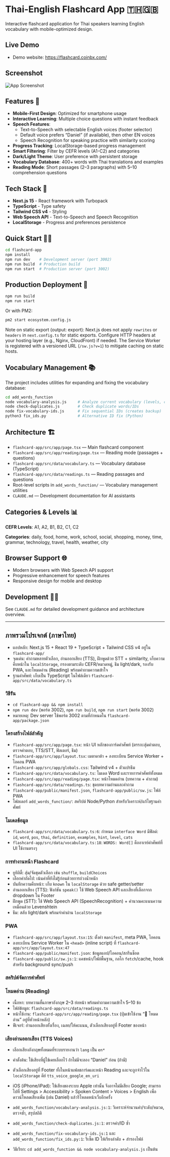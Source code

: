 # Thai-English Flashcard App 🇹🇭🇬🇧

Interactive flashcard application for Thai speakers learning English vocabulary with mobile-optimized design.

## Live Demo

- Demo website: https://flashcard.coinbx.com/

## Screenshot

![App Screenshot](flashcard-app/public/screenshot.png)

## Features 📱

- **Mobile-First Design**: Optimized for smartphone usage
- **Interactive Learning**: Multiple choice questions with instant feedback
- **Speech Features**:
  - Text-to-Speech with selectable English voices (footer selector)
  - Default voice prefers “Daniel” (if available), then other EN voices
  - Speech Recognition for speaking practice with similarity scoring
- **Progress Tracking**: LocalStorage-based progress management
- **Smart Filtering**: Filter by CEFR levels (A1-C2) and categories
- **Dark/Light Theme**: User preference with persistent storage
- **Vocabulary Database**: 400+ words with Thai translations and examples
- **Reading Mode**: Short passages (2–3 paragraphs) with 5–10 comprehension questions

## Tech Stack 🚀

- **Next.js 15** - React framework with Turbopack
- **TypeScript** - Type safety
- **Tailwind CSS v4** - Styling
- **Web Speech API** - Text-to-Speech and Speech Recognition
- **LocalStorage** - Progress and preferences persistence

## Quick Start 🏃‍♂️

```bash
cd flashcard-app
npm install
npm run dev    # Development server (port 3002)
npm run build  # Production build  
npm run start  # Production server (port 3002)
```

## Production Deployment 🚀

```bash
npm run build
npm run start
```

Or with PM2:
```bash
pm2 start ecosystem.config.js
```

Note on static export (output: export): Next.js does not apply `rewrites` or `headers` in `next.config.ts` for static exports. Configure HTTP headers at your hosting layer (e.g., Nginx, CloudFront) if needed. The Service Worker is registered with a versioned URL (`/sw.js?v=1`) to mitigate caching on static hosts.

## Vocabulary Management 📚

The project includes utilities for expanding and fixing the vocabulary database:

```bash
cd add_words_function
node vocabulary-analysis.js     # Analyze current vocabulary (levels, categories, duplicates)
node check-duplicates.js        # Check duplicate words/IDs
node fix-vocabulary-ids.js      # Fix sequential IDs (creates backup)
python3 fix_ids.py              # Alternative ID fix (Python)
```

## Architecture 🏗️

- `flashcard-app/src/app/page.tsx` — Main flashcard component
- `flashcard-app/src/app/reading/page.tsx` — Reading mode (passages + questions)
- `flashcard-app/src/data/vocabulary.ts` — Vocabulary database (TypeScript)
- `flashcard-app/src/data/readings.ts` — Reading passages and questions
- Root-level scripts in `add_words_function/` — Vocabulary management utilities
- `CLAUDE.md` — Development documentation for AI assistants

## Categories & Levels 📊

**CEFR Levels**: A1, A2, B1, B2, C1, C2

**Categories**: daily, food, home, work, school, social, shopping, money, time, grammar, technology, travel, health, weather, city

## Browser Support 🌐

- Modern browsers with Web Speech API support
- Progressive enhancement for speech features
- Responsive design for mobile and desktop

## Development 👨‍💻

See `CLAUDE.md` for detailed development guidance and architecture overview.

---

## ภาพรวมโปรเจกต์ (ภาษาไทย)

- แอปหลัก: Next.js 15 + React 19 + TypeScript + Tailwind CSS v4 อยู่ใน `flashcard-app/`
- จุดเด่น: คำถามหลายตัวเลือก, อ่านออกเสียง (TTS), ฝึกพูดด้วย STT + similarity, เก็บความคืบหน้าใน `localStorage`, กรองตามระดับ CEFR/หมวดหมู่, ธีม light/dark, รองรับ PWA, และโหมดอ่าน (Reading) พร้อมคำถามความเข้าใจ
- ฐานคำศัพท์: เก็บเป็น TypeScript ในไฟล์เดียว `flashcard-app/src/data/vocabulary.ts`

### วิธีรัน

- `cd flashcard-app && npm install`
- `npm run dev` (พอร์ต 3002), `npm run build`, `npm run start` (พอร์ต 3002)
- หมายเหตุ: Dev server ใช้พอร์ต 3002 ตามที่กำหนดใน `flashcard-app/package.json`

### โครงสร้างไฟล์สำคัญ

- `flashcard-app/src/app/page.tsx`: หน้า UI หลักของการ์ดคำศัพท์ (ตรรกะสุ่มคำตอบ, ตรวจคำตอบ, TTS/STT, ฟิลเตอร์, ธีม)
- `flashcard-app/src/app/layout.tsx`: เมตาดาต้า + ลงทะเบียน Service Worker + ไอคอน PWA
- `flashcard-app/src/app/globals.css`: Tailwind v4 + ตัวแปรธีม
- `flashcard-app/src/data/vocabulary.ts`: โมเดล Word และรายการคำศัพท์ทั้งหมด
 - `flashcard-app/src/app/reading/page.tsx`: หน้าโหมดอ่าน (บทความ + คำถาม)
 - `flashcard-app/src/data/readings.ts`: ชุดบทความอ่านและคำถาม
- `flashcard-app/public/manifest.json`, `flashcard-app/public/sw.js`: ไฟล์ PWA
- โฟลเดอร์ `add_words_function/`: สคริปต์ Node/Python สำหรับวิเคราะห์/แก้ไขฐานคำศัพท์

### โมเดลข้อมูล

- `flashcard-app/src/data/vocabulary.ts:6`: กำหนด `interface Word` มีฟิลด์: `id`, `word`, `pos`, `thai`, `definition`, `examples`, `hint`, `level`, `cats`
- `flashcard-app/src/data/vocabulary.ts:18`: `WORDS: Word[]` คืออาเรย์คำศัพท์ที่ UI ใช้งานตรงๆ

### การทำงานหน้า Flashcard

- ยูทิลิตี้: สุ่ม/จัดชุดตัวเลือก เช่น `shuffle`, `buildChoices`
- เลือกคำถัดไป: เน้นคำที่ยังไม่รู้ก่อนด้วยการถ่วงน้ำหนัก
- บันทึกความคืบหน้า: เก็บ `known` ใน `localStorage` ด้วย safe getter/setter
- อ่านออกเสียง (TTS): ฟังก์ชัน `speak()` ใช้ Web Speech API และเสียงที่เลือกจาก dropdown ใน Footer
- ฝึกพูด (STT): ใช้ Web Speech API (SpeechRecognition) + คำนวณคะแนนความเหมือนด้วย Levenshtein
- ธีม: สลับ light/dark พร้อมจำค่าผ่าน `localStorage`

### PWA

- `flashcard-app/src/app/layout.tsx:15`: ตั้งค่า `manifest`, meta PWA, ไอคอน
- ลงทะเบียน Service Worker ใน `<head>` (inline script) ที่ `flashcard-app/src/app/layout.tsx:47`
- `flashcard-app/public/manifest.json`: ข้อมูลแอป/ไอคอน/สกรีนช็อต
- `flashcard-app/public/sw.js:1`: แคชหน้า/ไฟล์พื้นฐาน, กลไก `fetch`/cache, hook สำหรับ background sync/push

### สคริปต์จัดการคำศัพท์

### โหมดอ่าน (Reading)

- เนื้อหา: บทความสั้นภาษาอังกฤษ 2–3 ย่อหน้า พร้อมคำถามความเข้าใจ 5–10 ข้อ
- ไฟล์ข้อมูล: `flashcard-app/src/data/readings.ts`
- หน้าใช้งาน: `flashcard-app/src/app/reading/page.tsx` (ปุ่มเข้าใช้งาน “📖 โหมดอ่าน” อยู่ที่หัวหน้าหลัก)
- ฟีเจอร์: อ่านออกเสียงทั้งเรื่อง, เฉลย/ให้คะแนน, ตัวเลือกเสียงอยู่ที่ Footer ของหน้า

### เสียงอ่านออกเสียง (TTS Voices)

- เลือกเสียงอังกฤษทั้งหมดที่ระบบรายงานว่า `lang` เป็น `en*`
- ค่าตั้งต้น: ใช้เสียงที่ผู้ใช้เคยเลือกไว้ ถ้าไม่มีจะลอง “Daniel” ก่อน (ถ้ามี)
- ตัวเลือกเสียงอยู่ที่ Footer ทั้งในหน้าแฟลชการ์ดและหน้า Reading และจะถูกจำไว้ใน `localStorage` คีย์ `tts_voice_google_en_uri`
- iOS (iPhone/iPad): ใช้เสียงของระบบ Apple เท่านั้น จึงอาจไม่มีเสียง Google; สามารถไปที่ Settings > Accessibility > Spoken Content > Voices > English เพื่อดาวน์โหลดเสียงเพิ่ม (เช่น Daniel) แล้วรีโหลดหน้าเว็บอีกครั้ง

- `add_words_function/vocabulary-analysis.js:1`: วิเคราะห์จำนวนคำ/ระดับ/หมวด, ตรวจซ้ำ, สรุปสถิติ
- `add_words_function/check-duplicates.js:1`: ตรวจคำ/ID ซ้ำ
- `add_words_function/fix-vocabulary-ids.js:1` และ `add_words_function/fix_ids.py:1`: รีเซ็ต ID ให้เรียงลำดับ + สำรองไฟล์
- วิธีเรียก: `cd add_words_function && node vocabulary-analysis.js` เป็นต้น
